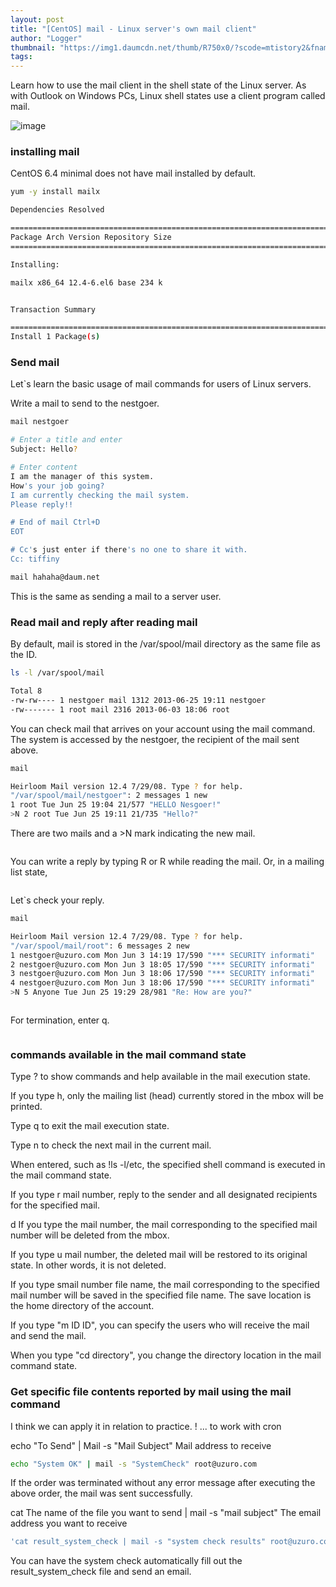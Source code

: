 ```yaml
---
layout: post
title: "[CentOS] mail - Linux server's own mail client"
author: "Logger"
thumbnail: "https://img1.daumcdn.net/thumb/R750x0/?scode=mtistory2&fname=https%3A%2F%2Ft1.daumcdn.net%2Fcfile%2Ftistory%2F2344313E553BF9D71B"
tags: 
---
```



Learn how to use the mail client in the shell state of the Linux server. As with Outlook on Windows PCs, Linux shell states use a client program called mail.

![image](https://t1.daumcdn.net/cfile/tistory/2344313E553BF9D71B)

### installing mail

CentOS 6.4 minimal does not have mail installed by default.

```bash
yum -y install mailx

Dependencies Resolved

=================================================================================
Package Arch Version Repository Size
=================================================================================

Installing:

mailx x86_64 12.4-6.el6 base 234 k


Transaction Summary

=================================================================================
Install 1 Package(s)

```

### Send mail

Let`s learn the basic usage of mail commands for users of Linux servers.

Write a mail to send to the nestgoer.

```bash
mail nestgoer

# Enter a title and enter
Subject: Hello?

# Enter content
I am the manager of this system.
How's your job going?
I am currently checking the mail system.
Please reply!!

# End of mail Ctrl+D
EOT

# Cc's just enter if there's no one to share it with.
Cc: tiffiny

```

```bash
mail hahaha@daum.net

```

This is the same as sending a mail to a server user.

### Read mail and reply after reading mail

By default, mail is stored in the /var/spool/mail directory as the same file as the ID.

```bash
ls -l /var/spool/mail

Total 8
-rw-rw---- 1 nestgoer mail 1312 2013-06-25 19:11 nestgoer
-rw------- 1 root mail 2316 2013-06-03 18:06 root

```

You can check mail that arrives on your account using the mail command. The system is accessed by the nestgoer, the recipient of the mail sent above.

```bash
mail

Heirloom Mail version 12.4 7/29/08. Type ? for help.
"/var/spool/mail/nestgoer": 2 messages 1 new
1 root Tue Jun 25 19:04 21/577 "HELLO Nesgoer!"
>N 2 root Tue Jun 25 19:11 21/735 "Hello?"
```

There are two mails and a >N mark indicating the new mail.

```bash

```

You can write a reply by typing R or R while reading the mail. Or, in a mailing list state,

```bash

```

Let`s check your reply.

```bash
mail

Heirloom Mail version 12.4 7/29/08. Type ? for help.
"/var/spool/mail/root": 6 messages 2 new
1 nestgoer@uzuro.com Mon Jun 3 14:19 17/590 "*** SECURITY informati"
2 nestgoer@uzuro.com Mon Jun 3 18:05 17/590 "*** SECURITY informati"
3 nestgoer@uzuro.com Mon Jun 3 18:06 17/590 "*** SECURITY informati"
4 nestgoer@uzuro.com Mon Jun 3 18:06 17/590 "*** SECURITY informati"
>N 5 Anyone Tue Jun 25 19:29 28/981 "Re: How are you?"

```

```bash

```

For termination, enter q.

```bash

```

### commands available in the mail command state

Type ? to show commands and help available in the mail execution state.

If you type h, only the mailing list (head) currently stored in the mbox will be printed.

Type q to exit the mail execution state.

Type n to check the next mail in the current mail.

When entered, such as !ls -l/etc, the specified shell command is executed in the mail command state.

If you type r mail number, reply to the sender and all designated recipients for the specified mail.

d If you type the mail number, the mail corresponding to the specified mail number will be deleted from the mbox.

If you type u mail number, the deleted mail will be restored to its original state. In other words, it is not deleted.

If you type smail number file name, the mail corresponding to the specified mail number will be saved in the specified file name. The save location is the home directory of the account.

If you type "m ID ID", you can specify the users who will receive the mail and send the mail.

When you type "cd directory", you change the directory location in the mail command state.

### Get specific file contents reported by mail using the mail command

I think we can apply it in relation to practice. ! ... to work with cron

echo "To Send" | Mail -s "Mail Subject" Mail address to receive

```bash
echo "System OK" | mail -s "SystemCheck" root@uzuro.com

```

If the order was terminated without any error message after executing the above order, the mail was sent successfully.

cat The name of the file you want to send | mail -s "mail subject" The email address you want to receive

```bash
'cat result_system_check | mail -s "system check results" root@uzuro.com

```

You can have the system check automatically fill out the result_system_check file and send an email.